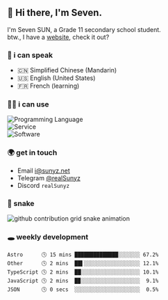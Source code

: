 <!-- DO NOT FORGET TO PULL BEFORE PUSHING -->
## 👋 Hi there, I'm Seven.

I'm Seven SUN, a Grade 11 secondary school student.  
btw., I have a [website](https://sunyz.net), check it out?

### 💬 i can speak

* 🇨🇳 Simplified Chinese (Mandarin)  
* 🇺🇸 English (United States)  
* 🇫🇷 French (learning)

### 👩‍💻 i can use

![Programming Language](https://skillicons.dev/icons?i=cpp,html,python,nodejs,nextjs,tailwind,bash,latex,md)  
![Service](https://skillicons.dev/icons?i=docker,git,nginx,cloudflare,workers,github,linux,vercel,mysql)  
![Software](https://skillicons.dev/icons?i=ai,pr,ps,xd,figma,vim,vscode,pycharm,clion)

### 🌍 get in touch

* Email <i@sunyz.net>
* Telegram [@realSunyz](https://t.me/realSunyz)
* Discord `realSunyz`

### 🐍 snake
<picture>
  <source media="(prefers-color-scheme: dark)" srcset="https://raw.githubusercontent.com/realSunyz/realSunyz/main/snake/snake-dark.svg" />
  <source media="(prefers-color-scheme: light)" srcset="https://raw.githubusercontent.com/realSunyz/realSunyz/main/snake/snake.svg" />
  <img alt="github contribution grid snake animation" src="github-snake.svg" />
</picture>

### 🕳️ weekly development
<!-- waka-box start -->
```text
Astro      🕓 15 mins ██████████████░░░░░░░ 67.2%
Other      🕓 2 mins  ██▌░░░░░░░░░░░░░░░░░░ 12.1%
TypeScript 🕓 2 mins  ██░░░░░░░░░░░░░░░░░░░ 10.1%
JavaScript 🕓 2 mins  █▉░░░░░░░░░░░░░░░░░░░  9.1%
JSON       🕓 0 secs  ░░░░░░░░░░░░░░░░░░░░░  0.5%
```
<!-- Powered by https://github.com/realSunyz/waka-box-go . -->
<!-- waka-box end -->